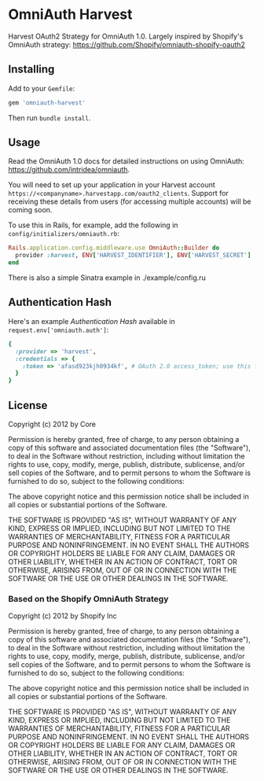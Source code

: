 # OmniAuth Harvest

Harvest OAuth2 Strategy for OmniAuth 1.0. Largely inspired by Shopify's OmniAuth strategy: https://github.com/Shopify/omniauth-shopify-oauth2

## Installing

Add to your `Gemfile`:

```ruby
gem 'omniauth-harvest'
```

Then run `bundle install`.

## Usage

Read the OmniAuth 1.0 docs for detailed instructions on using OmniAuth: https://github.com/intridea/omniauth.

You will need to set up your application in your Harvest account `https://<companyname>.harvestapp.com/oauth2_clients`. Support for receiving these details from users (for accessing multiple accounts) will be coming soon.

To use this in Rails, for example, add the following in `config/initializers/omniauth.rb`:

```ruby
Rails.application.config.middleware.use OmniAuth::Builder do
  provider :harvest, ENV['HARVEST_IDENTIFIER'], ENV['HARVEST_SECRET']
end
```

There is also a simple Sinatra example in ./example/config.ru

## Authentication Hash

Here's an example *Authentication Hash* available in `request.env['omniauth.auth']`:

```ruby
{
  :provider => 'harvest',
  :credentials => {
    :token => 'afasd923kjh0934kf', # OAuth 2.0 access_token; use this for authenticating API requests
  }
}
```

## License
Copyright (c) 2012 by Core

Permission is hereby granted, free of charge, to any person obtaining a copy of this software and associated documentation files (the "Software"), to deal in the Software without restriction, including without limitation the rights to use, copy, modify, merge, publish, distribute, sublicense, and/or sell copies of the Software, and to permit persons to whom the Software is furnished to do so, subject to the following conditions:

The above copyright notice and this permission notice shall be included in all copies or substantial portions of the Software.

THE SOFTWARE IS PROVIDED "AS IS", WITHOUT WARRANTY OF ANY KIND, EXPRESS OR IMPLIED, INCLUDING BUT NOT LIMITED TO THE WARRANTIES OF MERCHANTABILITY, FITNESS FOR A PARTICULAR PURPOSE AND NONINFRINGEMENT. IN NO EVENT SHALL THE AUTHORS OR COPYRIGHT HOLDERS BE LIABLE FOR ANY CLAIM, DAMAGES OR OTHER LIABILITY, WHETHER IN AN ACTION OF CONTRACT, TORT OR OTHERWISE, ARISING FROM, OUT OF OR IN CONNECTION WITH THE SOFTWARE OR THE USE OR OTHER DEALINGS IN THE SOFTWARE.

### Based on the Shopify OmniAuth Strategy
Copyright (c) 2012 by Shopify Inc

Permission is hereby granted, free of charge, to any person obtaining a copy of this software and associated documentation files (the "Software"), to deal in the Software without restriction, including without limitation the rights to use, copy, modify, merge, publish, distribute, sublicense, and/or sell copies of the Software, and to permit persons to whom the Software is furnished to do so, subject to the following conditions:

The above copyright notice and this permission notice shall be included in all copies or substantial portions of the Software.

THE SOFTWARE IS PROVIDED "AS IS", WITHOUT WARRANTY OF ANY KIND, EXPRESS OR IMPLIED, INCLUDING BUT NOT LIMITED TO THE WARRANTIES OF MERCHANTABILITY, FITNESS FOR A PARTICULAR PURPOSE AND NONINFRINGEMENT. IN NO EVENT SHALL THE AUTHORS OR COPYRIGHT HOLDERS BE LIABLE FOR ANY CLAIM, DAMAGES OR OTHER LIABILITY, WHETHER IN AN ACTION OF CONTRACT, TORT OR OTHERWISE, ARISING FROM, OUT OF OR IN CONNECTION WITH THE SOFTWARE OR THE USE OR OTHER DEALINGS IN THE SOFTWARE.
